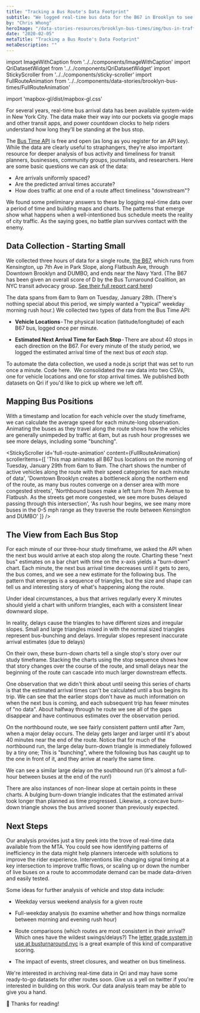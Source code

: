 ```yaml
---
title: "Tracking a Bus Route's Data Footprint"
subtitle: "We logged real-time bus data for the B67 in Brooklyn to see how the buses fare in rush hour traffic"
by: "Chris Whong"
heroImage: "/data-stories-resources/brooklyn-bus-times/img/bus-in-traffic.jpg"
date: "2020-02-05"
metaTitle: "Tracking a Bus Route's Data Footprint"
metaDescription: ""
---
```


import ImageWithCaption from '../../components/ImageWithCaption'
import QriDatasetWidget from '../../components/QriDatasetWidget'
import StickyScroller from '../../components/sticky-scroller'
import FullRouteAnimation from '../../components/data-stories/brooklyn-bus-times/FullRouteAnimation'

import 'mapbox-gl/dist/mapbox-gl.css'


For several years, real-time bus arrival data has been available system-wide in New York City. The data make their way into our pockets via google maps and other transit apps, and power countdown clocks to help riders understand how long they'll be standing at the bus stop. 

<ImageWithCaption
  src='/data-stories-resources/brooklyn-bus-times/img/real-time-examples.png'
  caption='The Bus Time API provides the data that powers physical countdown clocks and mobile transit apps (Google Maps for iOS pictured here).  The same data are useful for research into bus performance.'
/>

The [Bus Time API](http://bustime.mta.info/wiki/Developers/Index) is free and open (as long as you register for an API key). While the data are clearly useful to straphangers, they're also important resource for deeper analysis of bus activity and timeliness for transit planners, businesses, community groups, journalists, and researchers. Here are some basic questions we can ask of the data:

- Are arrivals uniformly spaced? 
- Are the predicted arrival times accurate?
- How does traffic at one end of a route affect timeliness "downstream"?

We found some preliminary answers to these by logging real-time data over a period of time and building maps and charts. The patterns that emerge show what happens when a well-intentioned bus schedule meets the reality of city traffic. As the saying goes, no battle plan survives contact with the enemy.

## Data Collection - Starting Small

We collected three hours of data for a single route, [the B67](http://web.mta.info/nyct/bus/schedule/bkln/b067cur.pdf), which runs from Kensington, up 7th Ave in Park Slope, along Flatbush Ave, through Downtown Brooklyn and DUMBO, and ends near the Navy Yard. (The B67 has been given an overall score of D by the Bus Turnaround Coalition, an NYC transit advocacy group.  [See their full report card here](http://busturnaround.nyc/routes/b67/))
 
<ImageWithCaption
  src='/data-stories-resources/brooklyn-bus-times/img/b67_map.png'
  caption='The B67 runs from Kensington to DUMBO, with weekday service to the Brooklyn Navy Yard. Source: MTA B67/B69 Bus Schedule'
/>

The data spans from 6am to 9am on Tuesday, January 28th. (There's nothing special about this period, we simply wanted a "typical" weekday morning rush hour.) We collected two types of data from the Bus Time API:

- __Vehicle Locations__ - The physical location (latitude/longitude) of each B67 bus, logged once per minute.

- __Estimated Next Arrival Time for Each Stop__ - There are about 40 stops in each direction on the B67. For every minute of the study period, we logged the estimated arrival time of the next bus _at each stop_.

To automate the data collection, we used a node.js script that was set to run once a minute. Code here. 
We consolidated the raw data into two CSVs, one for vehicle locations and one for stop arrival times. We published both datasets on Qri if you'd like to pick up where we left off.

<QriDatasetWidget
  datasetName='chriswhong/b67_bus_locations_28_january_2020'
  title='B67 Bus Vehicle Locations - 28 January 2020'
  lastCommit='2020-01-31T10:18:36-05:00'
  size='172.2kb'
  entries={1591}
  commits={2}
  views={29}
  clones={7}
  hash='QmR5Kiy2Atbaw7EdihQCqW8R1xiG5h3iscL84sRPRD7oRG'
/>

<QriDatasetWidget
  datasetName='chriswhong/b67_stop_arrival_estimates_28_january_2020'
  title='B67 Bus Stop Arrival Estimates - 28 January 2020'
  lastCommit='2020-01-31T10:18:36-05:00'
  size='172.2kb'
  entries={1591}
  commits={2}
  views={29}
  clones={7}
  hash='QmR5Kiy2Atbaw7EdihQCqW8R1xiG5h3iscL84sRPRD7oRG'
/>


## Mapping Bus Positions

With a timestamp and location for each vehicle over the study timeframe, we can calculate the average speed for each minute-long observation. Animating the buses as they travel along the route shows how the vehicles are generally unimpeded by traffic at 6am, but as rush hour progresses we see more delays, including some "bunching".

<StickyScroller
  id='full-route-animation'
  content={FullRouteAnimation}
  scrollerItems={[
    'This map animates all B67 bus locations on the morning of Tuesday, January 29th from 6am to 9am.  The chart shows the number of active vehicles along the route with their speed categories for each minute of data',
    'Downtown Brooklyn creates a bottleneck along the northern end of the route, as many bus routes converge on a denser area with more congested streets',
    'Northbound buses make a left turn from 7th Avenue to Flatbush.  As the streets get more congested, we see more buses delayed passing through this intersection',
    'As rush hour begins, we see many more buses in the 0-5 mph range as they traverse the route between Kensington and DUMBO'
  ]}
/>

## The View from Each Bus Stop

For each minute of our three-hour study timeframe, we asked the API when the next bus would arrive at each stop along the route. Charting these "next bus" estimates on a bar chart with time on the x-axis yields a "burn-down" chart. Each minute, the next bus arrival time decreases until it gets to zero, the bus comes, and we see a new estimate for the following bus. The pattern that emerges is a sequence of triangles, but the size and shape can tell us and interesting story of what's happening along the route.

Under ideal circumstances, a bus that arrives regularly every X minutes should yield a chart with uniform triangles, each with a consistent linear downward slope. 

<ImageWithCaption
  src='/data-stories-resources/brooklyn-bus-times/img/b67_schedule.png'
  caption='The weekday northbound schedule for the B67 has buses departing about every 10 minutes with some additional runs around 8am.  The 3-hour observation period of this analysis is outlined in red.  Source: Source: MTA B67/B69 Bus Schedule'
  shadow
/>

In reality, delays cause the triangles to have different sizes and irregular slopes. Small and large triangles mixed in with the normal sized triangles represent bus-bunching and delays. Irregular slopes represent inaccurate arrival estimates (due to delays)

On their own, these burn-down charts tell a single stop's story over our study timeframe. Stacking the charts using the stop sequence shows how that story changes over the course of the route, and small delays near the beginning of the route can cascade into much larger downstream effects.

<ImageWithCaption
  src='/data-stories-resources/brooklyn-bus-times/img/bus_wait_times@2x.png'
  caption='Estimated wait times for each minute of the 3-hour observation period for each stop shows a clear pattern of exacerbated delays and bunching as delays compound along the route'
  shadow
/>

One observation that we didn't think about until seeing this series of charts is that the estimated arrival times can't be calculated until a bus begins its trip. We can see that the earlier stops don't have as much information on when the next bus is coming, and each subsequent trip has fewer minutes of "no data".  About halfway through he route we see all of the gaps disappear and have continuous estimates over the observation period.

On the northbound route, we see fairly consistent pattern until after 7am, when a major delay occurs.  The delay gets larger and larger until it's about 40 minutes near the end of the route.  Notice that for much of the northbound run, the large delay burn-down triangle is immediately followed by a tiny one; This is "bunching", where the following bus has caught up to the one in front of it, and they arrive at nearly the same time.

We can see a similar large delay on the southbound run (it's almost a full-hour between buses at the end of the run!)

There are also instances of non-linear slope at certain points in these charts.  A bulging burn-down triangle indicates that the estimated arrival took longer than planned as time progressed.  Likewise, a concave burn-down triangle shows the bus arrived sooner than previously expected.

## Next Steps

Our analysis provides just a tiny peek into the trove of real-time data available from the MTA. You could see how identifying patterns of inefficiency in the data might help planners intercede with solutions to improve the rider experience. Interventions like changing signal timing at a key intersection to improve traffic flows, or scaling up or down the number of live buses on a route to accommodate demand can be made data-driven and easily tested.

Some ideas for further analysis of vehicle and stop data include:

- Weekday versus weekend analysis for a given route

- Full-weekday analysis (to examine whether and how things normalize between morning and evening rush hour)

- Route comparisons (which routes are most consistent in their arrival? Which ones have the wildest swings/delays?) The [letter grade system in use at busturnaround.nyc](http://busturnaround.nyc/report-cards/) is a great example of this kind of comparative scoring.

- The impact of events, street closures, and weather on bus timeliness.

We're interested in archiving real-time data in Qri and may have some ready-to-go datasets for other routes soon. Give us a yell on twitter if you're interested in building on this work. Our data analysis team may be able to give you a hand.

🙏 Thanks for reading!

